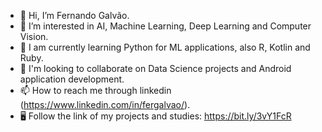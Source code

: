 - 👋 Hi, I’m Fernando Galvão.
- 👀 I’m interested in AI, Machine Learning, Deep Learning and Computer Vision.
- 🌱 I am currently learning Python for ML applications, also R, Kotlin and Ruby.
- 💞️ I'm looking to collaborate on Data Science projects and Android application development.
- 📫 How to reach me through linkedin (https://www.linkedin.com/in/fergalvao/).
- 🖥️ Follow the link of my projects and studies: https://bit.ly/3vY1FcR

<!---
FGalvao77/FGalvao77 is a ✨ special ✨ repository because its `README.md` (this file) appears on your GitHub profile.
You can click the Preview link to take a look at your changes.
--->
